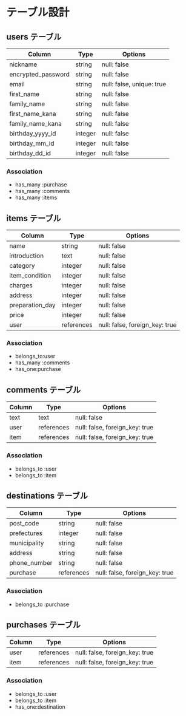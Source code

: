 # テーブル設計

## users テーブル

| Column             | Type   | Options                   |
| ------------------ | ------ | ------------------------- |
| nickname           | string | null: false               |
| encrypted_password | string | null: false               |
| email              | string | null: false, unique: true |
| first_name         | string | null: false               |
| family_name        | string | null: false               |
| first_name_kana    | string | null: false               |
| family_name_kana   | string | null: false               |
| birthday_yyyy_id   | integer| null: false               |
| birthday_mm_id	   | integer| null: false               |
| birthday_dd_id     | integer| null: false               |





### Association
- has_many :purchase
- has_many :comments
- has_many :items


## items テーブル
| Column           | Type        | Options                        |
| ---------------- | ----------- | ------------------------------ |
| name             | string      | null: false                    |
| introduction     | text        | null: false                    |
| category         | integer     | null: false                    |
| item_condition   | integer     | null: false                    |
| charges          | integer     | null: false                    |
| address          | integer     | null: false                    |
| preparation_day  | integer     | null: false                    |
| price            | integer     | null: false                    |
| user             | references  | null: false, foreign_key: true |

### Association
- belongs_to:user
- has_many :comments
- has_one:purchase




## comments テーブル
| Column       | Type       | Options                        |
| ------------ | ---------- | ------------------------------ |
| text         | text       | null: false                    |
| user         | references | null: false, foreign_key: true |
| item         | references | null: false, foreign_key: true |


### Association
- belongs_to :user
- belongs_to :item



## destinations テーブル
| Column        | Type        | Options                        |
| ------------- | ----------- | ------------------------------ |
| post_code     | string      | null: false                    |
| prefectures   | integer     | null: false                    |
| municipality  | string      | null: false                    |
| address       | string      | null: false                    |
| phone_number  | string      | null: false                    |
| purchase      | references  | null: false, foreign_key: true |

### Association
- belongs_to :purchase


## purchases テーブル
| Column        | Type       | Options                        |
| ------------- | ---------- | ------------------------------ |
| user          | references | null: false, foreign_key: true |
| item          | references | null: false, foreign_key: true |

### Association
- belongs_to :user
- belongs_to :item
- has_one:destination